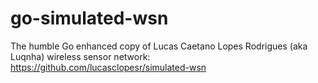 # go-simulated-wsn
The humble Go enhanced copy of Lucas Caetano Lopes Rodrigues (aka Luqnha) wireless sensor network: https://github.com/lucasclopesr/simulated-wsn
